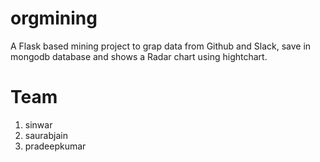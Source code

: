 # orgmining
A Flask based mining project to grap data from Github and Slack, save in mongodb database and shows a Radar chart using hightchart.

# Team 
1. sinwar
2. saurabjain
3. pradeepkumar

